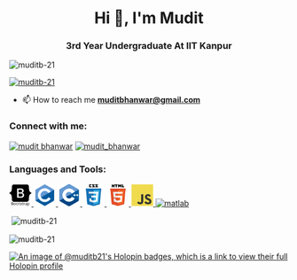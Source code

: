 <h1 align="center">Hi 👋, I'm Mudit</h1>
<h3 align="center">3rd Year Undergraduate At IIT Kanpur</h3>


<p align="left"> <img src="https://komarev.com/ghpvc/?username=muditb-21&label=Profile%20views&color=0e75b6&style=flat" alt="muditb-21" /> </p>

<p align="left"> <a href="https://github.com/ryo-ma/github-profile-trophy"><img src="https://github-profile-trophy.vercel.app/?username=muditb-21" alt="muditb-21" /></a> </p>

- 📫 How to reach me **muditbhanwar@gmail.com**

<h3 align="left">Connect with me:</h3>
<p align="left">
<a href="https://www.linkedin.com/in/mudit-bhanwar-053963223/" target="blank"><img align="center" src="https://raw.githubusercontent.com/rahuldkjain/github-profile-readme-generator/master/src/images/icons/Social/linked-in-alt.svg" alt="mudit bhanwar" height="30" width="40" /></a>
<a href="https://instagram.com/mudit_bhanwar" target="blank"><img align="center" src="https://raw.githubusercontent.com/rahuldkjain/github-profile-readme-generator/master/src/images/icons/Social/instagram.svg" alt="mudit_bhanwar" height="30" width="40" /></a>
</p>

<h3 align="left">Languages and Tools:</h3>
<p align="left"> <a href="https://getbootstrap.com" target="_blank" rel="noreferrer"> <img src="https://raw.githubusercontent.com/devicons/devicon/master/icons/bootstrap/bootstrap-plain-wordmark.svg" alt="bootstrap" width="40" height="40"/> </a> <a href="https://www.cprogramming.com/" target="_blank" rel="noreferrer"> <img src="https://raw.githubusercontent.com/devicons/devicon/master/icons/c/c-original.svg" alt="c" width="40" height="40"/> </a> <a href="https://www.w3schools.com/cpp/" target="_blank" rel="noreferrer"> <img src="https://raw.githubusercontent.com/devicons/devicon/master/icons/cplusplus/cplusplus-original.svg" alt="cplusplus" width="40" height="40"/> </a> <a href="https://www.w3schools.com/css/" target="_blank" rel="noreferrer"> <img src="https://raw.githubusercontent.com/devicons/devicon/master/icons/css3/css3-original-wordmark.svg" alt="css3" width="40" height="40"/> </a> <a href="https://www.w3.org/html/" target="_blank" rel="noreferrer"> <img src="https://raw.githubusercontent.com/devicons/devicon/master/icons/html5/html5-original-wordmark.svg" alt="html5" width="40" height="40"/> </a> <a href="https://developer.mozilla.org/en-US/docs/Web/JavaScript" target="_blank" rel="noreferrer"> <img src="https://raw.githubusercontent.com/devicons/devicon/master/icons/javascript/javascript-original.svg" alt="javascript" width="40" height="40"/> </a> <a href="https://www.mathworks.com/" target="_blank" rel="noreferrer"> <img src="https://upload.wikimedia.org/wikipedia/commons/2/21/Matlab_Logo.png" alt="matlab" width="40" height="40"/> </a> </p>

<p>&nbsp;<img align="center" src="https://github-readme-stats.vercel.app/api?username=muditb-21&show_icons=true&locale=en" alt="muditb-21" /></p>

<p><img align="center" src="https://github-readme-streak-stats.herokuapp.com/?user=muditb-21&" alt="muditb-21" /></p>

[![An image of @muditb21's Holopin badges, which is a link to view their full Holopin profile](https://holopin.me/muditb21)](https://holopin.io/@muditb21)

